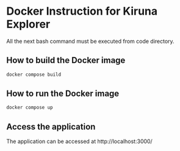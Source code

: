 # Docker Instruction for Kiruna Explorer

All the next bash command must be executed from code directory.
## How to build the Docker image

```bash
docker compose build
```

## How to run the Docker image

```bash
docker compose up
```

## Access the application

The application can be accessed at http://localhost:3000/